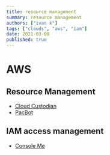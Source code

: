 ```yaml
---
title: resource management
summary: resource management
authors: ["ivan k"]
tags: ["clouds", "aws", "iam"]
date: 2021-03-08
published: true
---
```


# AWS

## Resource Management

- [Cloud Custodian](https://github.com/cloud-custodian/cloud-custodian)
- [PacBot](https://github.com/ik-security/pacbot)

##  IAM access management

- [Console Me](https://github.com/Netflix/consoleme)
